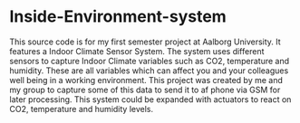 # Inside-Environment-system
This source code is for my first semester project at Aalborg University. It features a Indoor Climate Sensor System.
The system uses different sensors to capture Indoor Climate variables such as CO2, temperature and humidity. These are all variables which
can affect you and your colleagues well being in a working environment. This project was created by me and my group to capture some of this data
to send it to af phone via GSM for later processing. This system could be expanded with actuators to react on CO2, temperature and humidity levels.
